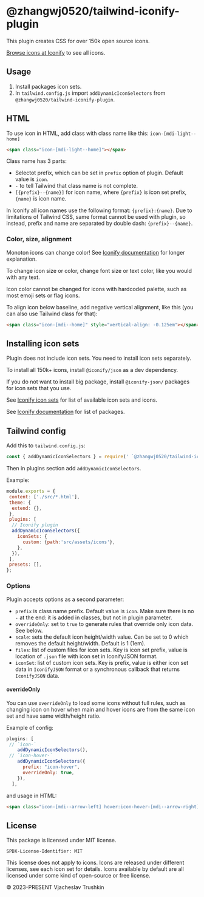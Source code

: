 # @zhangwj0520/tailwind-iconify-plugin

This plugin creates CSS for over 150k open source icons.

[Browse icons at Iconify](https://icon-sets.iconify.design/) to see all icons.

## Usage

1. Install packages icon sets.
2. In `tailwind.config.js` import `addDynamicIconSelectors` from ``@zhangwj0520/tailwind-iconify-plugin``.

## HTML

To use icon in HTML, add class with class name like this: `icon-[mdi-light--home]`

```html
<span class="icon-[mdi-light--home]"></span>
```

Class name has 3 parts:

- Selectot prefix, which can be set in `prefix` option of plugin. Default value is `icon`.
- `-` to tell Tailwind that class name is not complete.
- `[{prefix}--{name}]` for icon name, where `{prefix}` is icon set prefix, `{name}` is icon name.

In Iconify all icon names use the following format: `{prefix}:{name}`. Due to limitations of Tailwind CSS, same format cannot be used with plugin, so instead, prefix and name are separated by double dash: `{prefix}--{name}`.

### Color, size, alignment

Monoton icons can change color! See [Iconify documentation](https://iconify.design/docs/usage/css/#monotone) for longer explanation.

To change icon size or color, change font size or text color, like you would with any text.

Icon color cannot be changed for icons with hardcoded palette, such as most emoji sets or flag icons.

To align icon below baseline, add negative vertical alignment, like this (you can also use Tailwind class for that):

```html
<span class="icon-[mdi--home]" style="vertical-align: -0.125em"></span>
```

## Installing icon sets

Plugin does not include icon sets. You need to install icon sets separately.

To install all 150k+ icons, install `@iconify/json` as a dev dependency.

If you do not want to install big package, install `@iconify-json/` packages for icon sets that you use.

See [Iconify icon sets](https://icon-sets.iconify.design/) for list of available icon sets and icons.

See [Iconify documentation](https://iconify.design/docs/icons/json.html) for list of packages.

## Tailwind config

Add this to `tailwind.config.js`:

```js
const { addDynamicIconSelectors } = require(' `@zhangwj0520/tailwind-iconify-plugin`');
```

Then in plugins section add `addDynamicIconSelectors`.

Example:

```js
module.exports = {
 content: ['./src/*.html'],
 theme: {
  extend: {},
 },
 plugins: [
  // Iconify plugin
  addDynamicIconSelectors({
    iconSets: {
      custom: {path:'src/assets/icons'},
    },
  }),
 ],
 presets: [],
};
```

### Options

Plugin accepts options as a second parameter:

- `prefix` is class name prefix. Default value is `icon`. Make sure there is no `-` at the end: it is added in classes, but not in plugin parameter.
- `overrideOnly`: set to `true` to generate rules that override only icon data. See below.
- `scale`: sets the default icon height/width value. Can be set to 0 which removes the default height/width. Default is 1 (1em).
- `files`: list of custom files for icon sets. Key is icon set prefix, value is location of `.json` file with icon set in IconifyJSON format.
- `iconSet`: list of custom icon sets. Key is prefix, value is either icon set data in `IconifyJSON` format or a synchronous callback that returns `IconifyJSON` data.

#### overrideOnly

You can use `overrideOnly` to load some icons without full rules, such as changing icon on hover when main and hover icons are from the same icon set and have same width/height ratio.

Example of config:

```js
plugins: [
 // `icon-`
    addDynamicIconSelectors(),
 // `icon-hover-`
    addDynamicIconSelectors({
      prefix: "icon-hover",
      overrideOnly: true,
    }),
  ],
```

and usage in HTML:

```html
<span class="icon-[mdi--arrow-left] hover:icon-hover-[mdi--arrow-right]"></span>
```

## License

This package is licensed under MIT license.

`SPDX-License-Identifier: MIT`

This license does not apply to icons. Icons are released under different licenses, see each icon set for details.
Icons available by default are all licensed under some kind of open-source or free license.

© 2023-PRESENT Vjacheslav Trushkin
